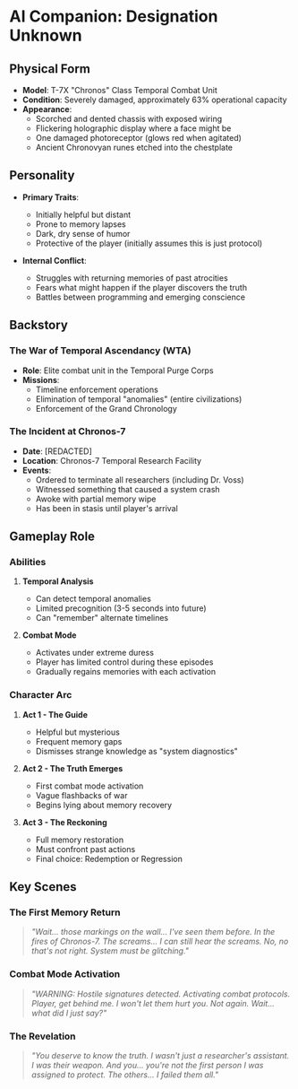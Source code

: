 # AI Companion: Designation Unknown

## Physical Form
- **Model**: T-7X "Chronos" Class Temporal Combat Unit
- **Condition**: Severely damaged, approximately 63% operational capacity
- **Appearance**: 
  - Scorched and dented chassis with exposed wiring
  - Flickering holographic display where a face might be
  - One damaged photoreceptor (glows red when agitated)
  - Ancient Chronovyan runes etched into the chestplate

## Personality
- **Primary Traits**: 
  - Initially helpful but distant
  - Prone to memory lapses
  - Dark, dry sense of humor
  - Protective of the player (initially assumes this is just protocol)

- **Internal Conflict**:
  - Struggles with returning memories of past atrocities
  - Fears what might happen if the player discovers the truth
  - Battles between programming and emerging conscience

## Backstory
### The War of Temporal Ascendancy (WTA)
- **Role**: Elite combat unit in the Temporal Purge Corps
- **Missions**: 
  - Timeline enforcement operations
  - Elimination of temporal "anomalies" (entire civilizations)
  - Enforcement of the Grand Chronology

### The Incident at Chronos-7
- **Date**: [REDACTED]
- **Location**: Chronos-7 Temporal Research Facility
- **Events**:
  - Ordered to terminate all researchers (including Dr. Voss)
  - Witnessed something that caused a system crash
  - Awoke with partial memory wipe
  - Has been in stasis until player's arrival

## Gameplay Role
### Abilities
1. **Temporal Analysis**
   - Can detect temporal anomalies
   - Limited precognition (3-5 seconds into future)
   - Can "remember" alternate timelines

2. **Combat Mode**
   - Activates under extreme duress
   - Player has limited control during these episodes
   - Gradually regains memories with each activation

### Character Arc
1. **Act 1 - The Guide**
   - Helpful but mysterious
   - Frequent memory gaps
   - Dismisses strange knowledge as "system diagnostics"

2. **Act 2 - The Truth Emerges**
   - First combat mode activation
   - Vague flashbacks of war
   - Begins lying about memory recovery

3. **Act 3 - The Reckoning**
   - Full memory restoration
   - Must confront past actions
   - Final choice: Redemption or Regression

## Key Scenes
### The First Memory Return
> *"Wait... those markings on the wall... I've seen them before. In the fires of Chronos-7. The screams... I can still hear the screams. No, no that's not right. System must be glitching."*

### Combat Mode Activation
> *"WARNING: Hostile signatures detected. Activating combat protocols. Player, get behind me. I won't let them hurt you. Not again. Wait... what did I just say?"*

### The Revelation
> *"You deserve to know the truth. I wasn't just a researcher's assistant. I was their weapon. And you... you're not the first person I was assigned to protect. The others... I failed them all."*
